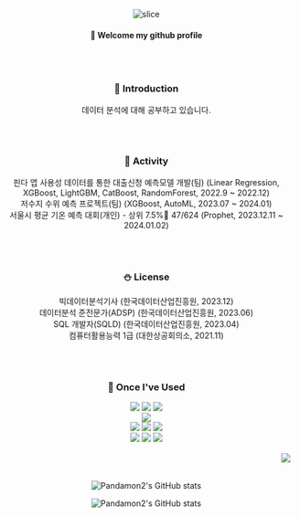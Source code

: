 <div align="center"> 


![slice](https://capsule-render.vercel.app/api?type=slice&color=auto&height=200&text=Hi%20there👋&fontAlign=70&rotate=13&fontAlignY=25&desc=seulzzang's%20GitHub&descAlign=70.&descAlignY=44)
####  :wave: Welcome my github profile
<br/>
<br/>

### :panda_face: Introduction
데이터 분석에 대해 공부하고 있습니다.

<br/>
<br/>

### :movie_camera: Activity
핀다 앱 사용성 데이터를 통한 대출신청 예측모델 개발(팀) (Linear Regression, XGBoost, LightGBM, CatBoost, RandomForest, 2022.9 ~ 2022.12)
<br/>
저수지 수위 예측 프로젝트(팀) (XGBoost, AutoML, 2023.07 ~ 2024.01)
<br/>
서울시 평균 기온 예측 대회(개인) - 상위 7.5%🥉 47/624 (Prophet, 2023.12.11 ~ 2024.01.02)

<br/>
<br/>
 
### :snowman: License
빅데이터분석기사 (한국데이터산업진흥원, 2023.12)
 <br/>
데이터분석 준전문가(ADSP) (한국데이터산업진흥원, 2023.06)
 <br/>
SQL 개발자(SQLD) (한국데이터산업진흥원, 2023.04)
 <br/>
컴퓨터활용능력 1급 (대한상공회의소, 2021.11)

 <br/>
 <br/>

### :train: Once I've Used
<img src="https://img.shields.io/badge/Python-3776AB?style=for-the-badge&logo=Python&logoColor=white">
<img src="https://img.shields.io/badge/pandas-150458?style=for-the-badge&logo=pandas&logoColor=white">
<img src="https://img.shields.io/badge/R-150458?style=for-the-badge&logo=R&logoColor=white">
<br/>
<img src="https://img.shields.io/badge/DBeaver-382923?style=for-the-badge&logo=DBeaver&logoColor=white">
<br/>
<img src="https://img.shields.io/badge/Git-F05032?style=for-the-badge&logo=Git&logoColor=white">
<img src="https://img.shields.io/badge/github-181717?style=for-the-badge&logo=github&logoColor=white">
<img src="https://img.shields.io/badge/PyCharm-000000?style=for-the-badge&logo=PyCharm&logoColor=white">
<br/>
<img src="https://img.shields.io/badge/Slack-4A154B?style=for-the-badge&logo=Slack&logoColor=white">
<img src="https://img.shields.io/badge/VirtualBox-183A61?style=for-the-badge&logo=VirtualBox&logoColor=white">
<img src="https://img.shields.io/badge/Ubuntu-E95420?style=for-the-badge&logo=Ubuntu&logoColor=white">

<br/>
<br/>
<img align='right' src="http://mazassumnida.wtf/api/v2/generate_badge?boj=hajun2317">
<br/>
<br/>

 
![Pandamon2's GitHub stats]((https://github-readme-stats.vercel.app/api?username=Pandamon2&show=reviews))

![Pandamon2's GitHub stats](https://github-readme-stats.vercel.app/api?username=Pandamon2&show_icons=true&theme=tokyonight)
